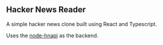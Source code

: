 ## Hacker News Reader

A simple hacker news clone built using React and Typescript.

Uses the [node-hnapi](https://api/hackerwebapp.com) as the backend.
